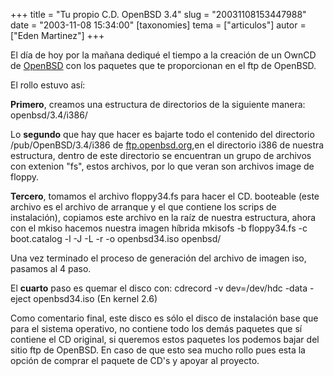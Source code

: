 +++
title = "Tu propio C.D. OpenBSD 3.4"
slug = "20031108153447988"
date = "2003-11-08 15:34:00"
[taxonomies]
tema = ["articulos"]
autor = ["Eden Martinez"]
+++

El día de hoy por la mañana dediqué el tiempo a la creación de un OwnCD
de [OpenBSD](http://www.openbsd.org/) con los paquetes que te
proporcionan en el ftp de OpenBSD.

El rollo estuvo así:

<!-- more -->
**Primero**, creamos una estructura de directorios de la siguiente
manera: openbsd/3.4/i386/

Lo **segundo** que hay que hacer es bajarte todo el contenido del
directorio /pub/OpenBSD/3.4/i386 de
[ftp.openbsd.org](ftp://ftp.openbsd.org/),en el directorio i386 de
nuestra estructura, dentro de este directorio se encuentran un grupo de
archivos con extenion "fs", estos archivos, por lo que veran son
archivos image de floppy.

**Tercero**, tomamos el archivo floppy34.fs para hacer el CD. booteable
(este archivo es el archivo de arranque y el que contiene los scrips de
instalación), copiamos este archivo en la raíz de nuestra estructura,
ahora con el mkiso hacemos nuestra imagen híbrida mkisofs -b floppy34.fs
-c boot.catalog -l -J -L -r -o openbsd34.iso openbsd/

Una vez terminado el proceso de generación del archivo de imagen iso,
pasamos al 4 paso.

El **cuarto** paso es quemar el disco con: cdrecord -v dev=/dev/hdc
-data -eject openbsd34.iso (En kernel 2.6)

Como comentario final, este disco es sólo el disco de instalación base
que para el sistema operativo, no contiene todo los demás paquetes que
sí contiene el CD original, si queremos estos paquetes los podemos bajar
del sitio ftp de OpenBSD. En caso de que esto sea mucho rollo pues esta
la opción de comprar el paquete de CD's y apoyar al proyecto.

